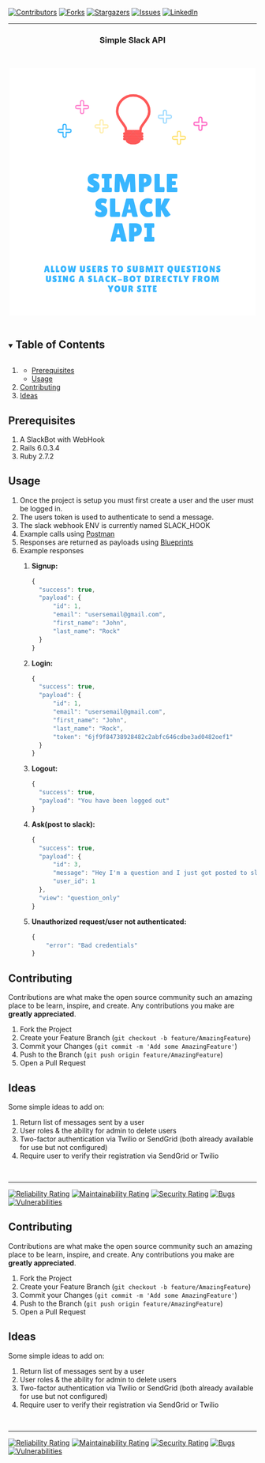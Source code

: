 [![Contributors][contributors-shield]][contributors-url]
[![Forks][forks-shield]][forks-url]
[![Stargazers][stars-shield]][stars-url]
[![Issues][issues-shield]][issues-url]
[![LinkedIn][linkedin-shield]][linkedin-url]
<br><hr>


  <h3 align="center">Simple Slack API</h3>


<br />
<p align="center">
  <a href="https://github.com/leehodges/simple_slack_api">
    <img src="storage/logo.png" alt="Logo">
  </a>

<!-- TABLE OF CONTENTS -->
<details open="open">
  <summary><h2 style="display: inline-block">Table of Contents</h2></summary>
  <ol>
    <li>
      <ul>
        <li><a href="#prerequisites">Prerequisites</a></li>
        <li><a href="#usage">Usage</a></li>
      </ul>
    </li>
    <li><a href="#contributing">Contributing</a></li>
    <li><a href="#ideas">Ideas</a></li>
  </ol>
</details>




## Prerequisites

1. A SlackBot with WebHook
2. Rails 6.0.3.4
3. Ruby 2.7.2



## Usage
<ol>
<li> Once the project is setup you must first create a user and the user must be logged in.</li>
<li> The users token is used to authenticate to send a message.</li>
<li> The slack webhook ENV is currently named SLACK_HOOK </li>
<li> Example calls using <a href="https://documenter.getpostman.com/view/6696508/TVsrEUJs">Postman</a></li>
<li> Responses are returned as payloads using <a href="https://github.com/procore/blueprinter">Blueprints</a></li>
<li> Example responses</li>
<ol>
  
  **<li>Signup:</li>**
  
  ```javascript
  {
    "success": true,
    "payload": {
        "id": 1,
        "email": "usersemail@gmail.com",
        "first_name": "John",
        "last_name": "Rock"
    }
}
```
  
  **<li>Login:</li>**
  
  ```javascript
{
    "success": true,
    "payload": {
        "id": 1,
        "email": "usersemail@gmail.com",
        "first_name": "John",
        "last_name": "Rock",
        "token": "6jf9f84738928482c2abfc646cdbe3ad0482oef1"
    }
}
```
  
  **<li>Logout:</li>**
  
  ```javascript
  {
    "success": true,
    "payload": "You have been logged out"
}
```

  **<li>Ask(post to slack):</li>**
  
  ```javascript
  {
    "success": true,
    "payload": {
        "id": 3,
        "message": "Hey I'm a question and I just got posted to slack via Simple Slack API \",
        "user_id": 1
    },
    "view": "question_only"
}
```

**<li>Unauthorized request/user not authenticated:</li>**

```javascript
{
    "error": "Bad credentials"
}
```

</ol>
</ol>
   

## Contributing

Contributions are what make the open source community such an amazing place to be learn, inspire, and create. Any contributions you make are **greatly appreciated**.

1. Fork the Project
2. Create your Feature Branch (`git checkout -b feature/AmazingFeature`)
3. Commit your Changes (`git commit -m 'Add some AmazingFeature'`)
4. Push to the Branch (`git push origin feature/AmazingFeature`)
5. Open a Pull Request


## Ideas

Some simple ideas to add on:

1. Return list of messages sent by a user
2. User roles & the ability for admin to delete users
3. Two-factor authentication via Twilio or SendGrid (both already available for use but not configured)
4. Require user to verify their registration via SendGrid or Twilio
<br>
<hr>


[![Reliability Rating](https://sonarcloud.io/api/project_badges/measure?project=leehodges_simple_slack_api&metric=reliability_rating)](https://sonarcloud.io/dashboard?id=leehodges_simple_slack_api) 
[![Maintainability Rating](https://sonarcloud.io/api/project_badges/measure?project=leehodges_simple_slack_api&metric=sqale_rating)](https://sonarcloud.io/dashboard?id=leehodges_simple_slack_api) 
[![Security Rating](https://sonarcloud.io/api/project_badges/measure?project=leehodges_simple_slack_api&metric=security_rating)](https://sonarcloud.io/dashboard?id=leehodges_simple_slack_api) 
[![Bugs](https://sonarcloud.io/api/project_badges/measure?project=leehodges_simple_slack_api&metric=bugs)](https://sonarcloud.io/dashboard?id=leehodges_simple_slack_api) 
[![Vulnerabilities](https://sonarcloud.io/api/project_badges/measure?project=leehodges_simple_slack_api&metric=vulnerabilities)](https://sonarcloud.io/dashboard?id=leehodges_simple_slack_api)



<!-- MARKDOWN LINKS & IMAGES -->
<!-- https://www.markdownguide.org/basic-syntax/#reference-style-links -->

[contributors-shield]: https://img.shields.io/github/contributors/leehodges/simple_slack_api.svg?style=for-the-badge
[contributors-url]: https://github.com/leehodges/simple_slack-api/graphs/contributors
[forks-shield]: https://img.shields.io/github/forks/leehodges/simple_slack_api.svg?style=for-the-badge
[forks-url]: https://github.com/leehodges/simple_slack_api/network/members
[stars-shield]: https://img.shields.io/github/stars/leehodges/simple_slack_api.svg?style=for-the-badge
[stars-url]: https://github.com/leehodges/simple_slack_api/stargazers
[issues-shield]: https://img.shields.io/github/issues/leehodges/simple_slack_api.svg?style=for-the-badge
[issues-url]: https://github.com/leehodges/simple_slack_api/issues
[linkedin-shield]: https://img.shields.io/badge/-LinkedIn-black.svg?style=for-the-badge&logo=linkedin&colorB=555
[linkedin-url]: https://linkedin.com/in/leehodges
[product-screenshot]: images/screenshot.png


## Contributing

Contributions are what make the open source community such an amazing place to be learn, inspire, and create. Any contributions you make are **greatly appreciated**.

1. Fork the Project
2. Create your Feature Branch (`git checkout -b feature/AmazingFeature`)
3. Commit your Changes (`git commit -m 'Add some AmazingFeature'`)
4. Push to the Branch (`git push origin feature/AmazingFeature`)
5. Open a Pull Request


## Ideas

Some simple ideas to add on:

1. Return list of messages sent by a user
2. User roles & the ability for admin to delete users
3. Two-factor authentication via Twilio or SendGrid (both already available for use but not configured)
4. Require user to verify their registration via SendGrid or Twilio
<br>
<hr>


[![Reliability Rating](https://sonarcloud.io/api/project_badges/measure?project=leehodges_simple_slack_api&metric=reliability_rating)](https://sonarcloud.io/dashboard?id=leehodges_simple_slack_api) 
[![Maintainability Rating](https://sonarcloud.io/api/project_badges/measure?project=leehodges_simple_slack_api&metric=sqale_rating)](https://sonarcloud.io/dashboard?id=leehodges_simple_slack_api) 
[![Security Rating](https://sonarcloud.io/api/project_badges/measure?project=leehodges_simple_slack_api&metric=security_rating)](https://sonarcloud.io/dashboard?id=leehodges_simple_slack_api) 
[![Bugs](https://sonarcloud.io/api/project_badges/measure?project=leehodges_simple_slack_api&metric=bugs)](https://sonarcloud.io/dashboard?id=leehodges_simple_slack_api) 
[![Vulnerabilities](https://sonarcloud.io/api/project_badges/measure?project=leehodges_simple_slack_api&metric=vulnerabilities)](https://sonarcloud.io/dashboard?id=leehodges_simple_slack_api)



<!-- MARKDOWN LINKS & IMAGES -->
<!-- https://www.markdownguide.org/basic-syntax/#reference-style-links -->

[contributors-shield]: https://img.shields.io/github/contributors/leehodges/simple_slack_api.svg?style=for-the-badge
[contributors-url]: https://github.com/leehodges/simple_slack-api/graphs/contributors
[forks-shield]: https://img.shields.io/github/forks/leehodges/simple_slack_api.svg?style=for-the-badge
[forks-url]: https://github.com/leehodges/simple_slack_api/network/members
[stars-shield]: https://img.shields.io/github/stars/leehodges/simple_slack_api.svg?style=for-the-badge
[stars-url]: https://github.com/leehodges/simple_slack_api/stargazers
[issues-shield]: https://img.shields.io/github/issues/leehodges/simple_slack_api.svg?style=for-the-badge
[issues-url]: https://github.com/leehodges/simple_slack_api/issues
[linkedin-shield]: https://img.shields.io/badge/-LinkedIn-black.svg?style=for-the-badge&logo=linkedin&colorB=555
[linkedin-url]: https://linkedin.com/in/leehodges
[product-screenshot]: images/screenshot.png
